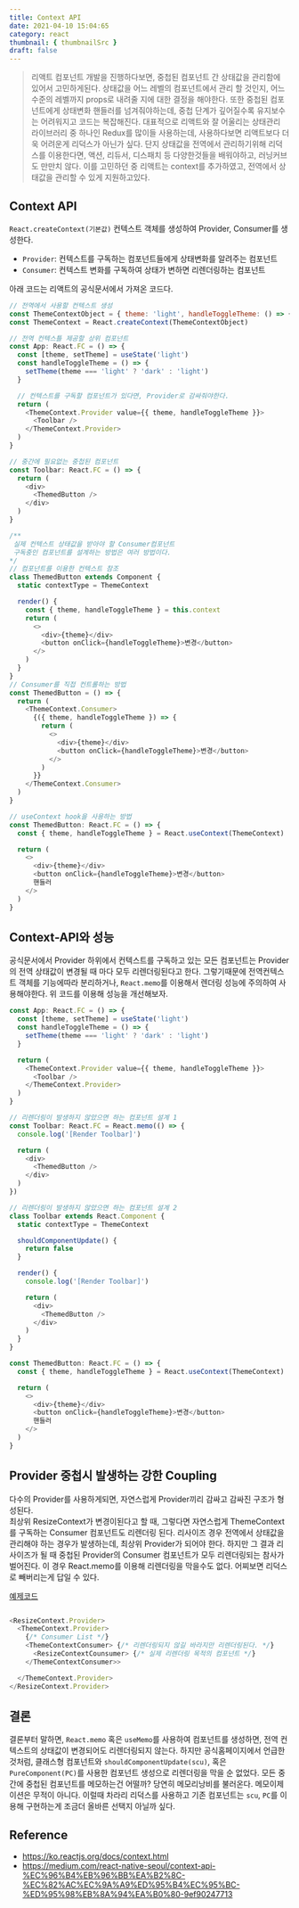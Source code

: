 ```yaml
---
title: Context API
date: 2021-04-10 15:04:65
category: react
thumbnail: { thumbnailSrc }
draft: false
---
```


> 리액트 컴포넌트 개발을 진행하다보면, 중첩된 컴포넌트 간 상태값을 관리함에 있어서 고민하게된다. 상태값을 어느 레벨의 컴포넌트에서 관리 할 것인지, 어느 수준의 레벨까지 props로 내려줄 지에 대한 결정을 해야한다. 또한 중첩된 컴포넌트에게 상태변화 핸들러를 넘겨줘야하는데, 중첩 단계가 깊어질수록 유지보수는 어려워지고 코드는 복잡해진다. 대표적으로 리액트와 잘 어울리는 상태관리 라이브러리 중 하나인 Redux를 많이들 사용하는데, 사용하다보면 리액트보다 더욱 어려운게 리덕스가 아닌가 싶다. 단지 상태값을 전역에서 관리하기위해 리덕스를 이용한다면, 액션, 리듀서, 디스패치 등 다양한것들을 배워야하고, 러닝커브도 만만치 않다. 이를 고민하던 중 리액트는 context를 추가하였고, 전역에서 상태값을 관리할 수 있게 지원하고있다.

## Context API

`React.createContext(기본값)`
컨텍스트 객체를 생성하여 Provider, Consumer를 생성한다.

- `Provider`: 컨텍스트를 구독하는 컴포넌트들에게 상태변화를 알려주는 컴포넌트
- `Consumer`: 컨텍스트 변화를 구독하여 상태가 변하면 리렌더링하는 컴포넌트

아래 코드는 리액트의 공식문서에서 가져온 코드다.

```javascript
// 전역에서 사용할 컨텍스트 생성
const ThemeContextObject = { theme: 'light', handleToggleTheme: () => {} } // 기본 fallback 값
const ThemeContext = React.createContext(ThemeContextObject)

// 전역 컨텍스틀 제공할 상위 컴포넌트
const App: React.FC = () => {
  const [theme, setTheme] = useState('light')
  const handleToggleTheme = () => {
    setTheme(theme === 'light' ? 'dark' : 'light')
  }

  // 컨텍스트를 구독할 컴포넌트가 있다면, Provider로 감싸줘야한다.
  return (
    <ThemeContext.Provider value={{ theme, handleToggleTheme }}>
      <Toolbar />
    </ThemeContext.Provider>
  )
}

// 중간에 필요없는 중첩된 컴포넌트
const Toolbar: React.FC = () => {
  return (
    <div>
      <ThemedButton />
    </div>
  )
}

/**
 실제 컨텍스트 상태값을 받아야 할 Consumer컴포넌트
 구독중인 컴포넌트를 설계하는 방법은 여러 방법이다.
*/
// 컴포넌트를 이용한 컨텍스트 참조
class ThemedButton extends Component {
  static contextType = ThemeContext

  render() {
    const { theme, handleToggleTheme } = this.context
    return (
      <>
        <div>{theme}</div>
        <button onClick={handleToggleTheme}>변경</button>
      </>
    )
  }
}
// Consumer를 직접 컨트롤하는 방법
const ThemedButton = () => {
  return (
    <ThemeContext.Consumer>
      {({ theme, handleToggleTheme }) => {
        return (
          <>
            <div>{theme}</div>
            <button onClick={handleToggleTheme}>변경</button>
          </>
        )
      }}
    </ThemeContext.Consumer>
  )
}

// useContext hook을 사용하는 방법
const ThemedButton: React.FC = () => {
  const { theme, handleToggleTheme } = React.useContext(ThemeContext)

  return (
    <>
      <div>{theme}</div>
      <button onClick={handleToggleTheme}>변경</button>
      핸들러
    </>
  )
}
```

## Context-API와 성능

공식문서에서 Provider 하위에서 컨텍스트를 구독하고 있는 모든 컴포넌트는 Provider의 전역 상태값이 변경될 때 마다 모두 리렌더링된다고 한다.
그렇기때문에 전역컨텍스트 객체를 기능에따라 분리하거나, `React.memo`를 이용해서 렌더링 성능에 주의하여 사용해야한다. 위 코드를 이용해 성능을 개선해보자.

```javascript
const App: React.FC = () => {
  const [theme, setTheme] = useState('light')
  const handleToggleTheme = () => {
    setTheme(theme === 'light' ? 'dark' : 'light')
  }

  return (
    <ThemeContext.Provider value={{ theme, handleToggleTheme }}>
      <Toolbar />
    </ThemeContext.Provider>
  )
}

// 리렌더링이 발생하지 않았으면 하는 컴포넌트 설계 1
const Toolbar: React.FC = React.memo(() => {
  console.log('[Render Toolbar]')

  return (
    <div>
      <ThemedButton />
    </div>
  )
})

// 리렌더링이 발생하지 않았으면 하는 컴포넌트 설계 2
class Toolbar extends React.Component {
  static contextType = ThemeContext

  shouldComponentUpdate() {
    return false
  }

  render() {
    console.log('[Render Toolbar]')

    return (
      <div>
        <ThemedButton />
      </div>
    )
  }
}

const ThemedButton: React.FC = () => {
  const { theme, handleToggleTheme } = React.useContext(ThemeContext)

  return (
    <>
      <div>{theme}</div>
      <button onClick={handleToggleTheme}>변경</button>
      핸들러
    </>
  )
}
```

## Provider 중첩시 발생하는 강한 Coupling
다수의 Provider를 사용하게되면, 자연스럽게 Provider끼리 감싸고 감싸진 구조가 형성된다.  
최상위 ResizeContext가 변경이된다고 할 때, 그렇다면 자연스럽게 ThemeContext를 구독하는 Consumer 컴포넌트도 리렌더링 된다. 리사이즈 경우 전역에서 상태값을 관리해야 하는 경우가 발생하는데, 최상위 Provider가 되어야 한다. 하지만 그 결과 리사이즈가 될 때 중첩된 Provider의 Consumer 컴포넌트가 모두 리렌더링되는 참사가 벌어진다. 이 경우 React.memo를 이용해 리렌더링을 막을수도 없다. 어찌보면 리덕스로 빼버리는게 답일 수 있다.


[예제코드](https://codesandbox.io/s/vigilant-forest-hbem4?file=/src/App.js)
```javascript

<ResizeContext.Provider>
  <ThemeContext.Provider>
    {/* Consumer List */}
    <ThemeContextConsumer> {/* 리렌더링되지 않길 바라지만 리렌더링된다. */}
      <ResizeContextCounsumer> {/* 실제 리렌더링 목적의 컴포넌트 */}
    </ThemeContextConsumer>>

  </ThemeContext.Provider>
</ResizeContext.Provider>

```

## 결론

결론부터 말하면, `React.memo` 혹은 `useMemo`를 사용하여 컴포넌트를 생성하면, 전역 컨텍스트의 상태값이 변경되어도 리렌더링되지 않는다.
하지만 공식홈페이지에서 언급한것처럼, 클래스형 컴포넌트와 `shouldComponentUpdate(scu)`, 혹은 `PureComponent(PC)`를 사용한 컴포넌트 생성으로 리렌더링을 막을 순 없었다.
모든 중간에 중첩된 컴포넌트를 메모하는건 어떨까? 당연히 메모리낭비를 불러온다. 메모이제이션은 무적이 아니다. 이럴때 차라리 리덕스를 사용하고 기존 컴포넌트는 `scu`, `PC`를 이용해 구현하는게 조금더 올바른 선택지 아닐까 싶다.

## Reference

- https://ko.reactjs.org/docs/context.html
- https://medium.com/react-native-seoul/context-api-%EC%96%B4%EB%96%BB%EA%B2%8C-%EC%82%AC%EC%9A%A9%ED%95%B4%EC%95%BC-%ED%95%98%EB%8A%94%EA%B0%80-9ef90247713
